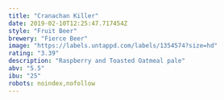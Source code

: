 ```yaml
---
title: "Cranachan Killer"
date: 2019-02-10T12:25:47.717454Z
style: "Fruit Beer"
brewery: "Fierce Beer"
image: "https://labels.untappd.com/labels/1354574?size=hd"
rating: "3.39"
description: "Raspberry and Toasted Oatmeal pale"
abv: "5.5"
ibu: "25"
robots: noindex,nofollow
---
```

